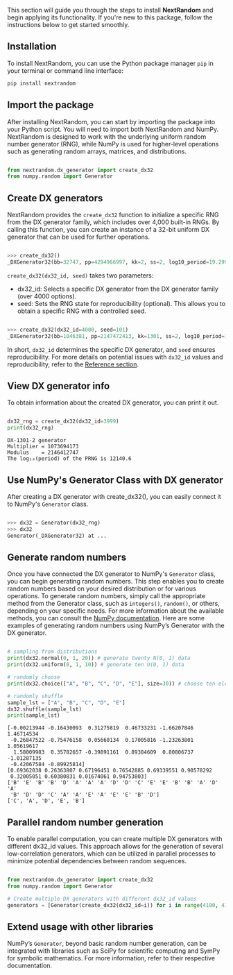 This section will guide you through the steps to install **NextRandom** and begin 
applying its functionality. If you're new to this package, follow the instructions 
below to get started smoothly.

## Installation

To install NextRandom, you can use the Python package manager `pip` 
in your terminal or command line interface:

```bash
pip install nextrandom

``` 

## Import the package

After installing NextRandom, you can start by importing the package into your 
Python script. You will need to import both NextRandom and NumPy. 
NextRandom is designed to work with the underlying uniform random number generator (RNG), 
while NumPy is used for higher-level operations such as generating random arrays, 
matrices, and distributions.

```python

from nextrandom.dx_generator import create_dx32
from numpy.random import Generator

``` 

## Create DX generators

NextRandom provides the `create_dx32` function to initialize a specific RNG 
from the DX generator family, which includes over 4,000 built-in RNGs. 
By calling this function, you can create an instance of a 32-bit uniform 
DX generator that can be used for further operations.

```python

>>> create_dx32()
_DXGenerator32(bb=32747, pp=4294966997, kk=2, ss=2, log10_period=19.299999237060547)

``` 

`create_dx32(dx32_id, seed)` takes two parameters:

- dx32_id: Selects a specific DX generator from the DX generator family (over 4000 options).
- seed: Sets the RNG state for reproducibility (optional).
This allows you to obtain a specific RNG with a controlled seed.


```python

>>> create_dx32(dx32_id=4000, seed=101)
_DXGenerator32(bb=1046381, pp=2147472413, kk=1301, ss=2, log10_period=12140.7998046875)

``` 

In short, `dx32_id` determines the specific DX generator, 
and `seed` ensures reproducibility.
For more details on potential issues with `dx32_id` values and reproducibility,
refer to the [Reference section](dx_generator.md).


## View DX generator info 

To obtain information about the created DX generator, you can print it out.

```python

dx32_rng = create_dx32(dx32_id=3999)
print(dx32_rng)

``` 

    DX-1301-2 generator
    Multiplier = 1073694173
    Modulus    = 2146412747
    The log₁₀(period) of the PRNG is 12140.6

## Use NumPy's Generator Class with DX generator

After creating a DX generator with create_dx32(), you can easily connect it to 
NumPy's `Generator` class.

```python

>>> dx32 = Generator(dx32_rng)
>>> dx32
Generator(_DXGenerator32) at ...

``` 

## Generate random numbers

Once you have connected the DX generator to NumPy's `Generator` class, 
you can begin generating random numbers. This step enables you to create 
random numbers based on your desired distribution or for various operations. 
To generate random numbers, simply call the appropriate method from 
the Generator class, such as `integers()`, `random()`, or others, 
depending on your specific needs. 
For more information about the available methods, you can consult the 
[NumPy documentation](https://numpy.org/doc/stable/reference/random/generator.html).
Here are some examples of generating random numbers using NumPy’s 
Generator with the DX generator.


```python

# sampling from distributions
print(dx32.normal(0, 1, 20)) # generate twenty N(0, 1) data
print(dx32.uniform(0, 1, 10)) # generate ten U(0, 1) data

# randomly choose
print(dx32.choice(["A", "B", "C", "D", "E"], size=30)) # choose ten elements with replacement

# randomly shuffle
sample_lst = ["A", "B", "C", "D", "E"]
dx32.shuffle(sample_lst)
print(sample_lst)

``` 

    [-0.00213944 -0.16430093  0.31275819  0.46733231 -1.66207846  1.46714534
     -0.26847522 -0.75476158  0.05660134  0.17005816 -1.23263801  1.05619617
      1.58009983  0.35782657 -0.39891161  0.89384609  0.80806737 -1.01287135
     -0.42067584 -0.89925814]
    [0.69362038 0.26363807 0.67196451 0.76542885 0.69339551 0.90578292
     0.32005051 0.60380831 0.01674061 0.94753803]
    ['B' 'E' 'B' 'B' 'D' 'A' 'A' 'A' 'D' 'D' 'C' 'E' 'E' 'B' 'B' 'A' 'D' 'A'
     'B' 'D' 'D' 'C' 'A' 'A' 'E' 'A' 'E' 'E' 'B' 'D']
    ['C', 'A', 'D', 'E', 'B']


## Parallel random number generation

To enable parallel computation, you can create multiple DX generators with 
different dx32_id values. This approach allows for the generation of several 
low-correlation generators, which can be utilized in parallel processes to 
minimize potential dependencies between random sequences.

```python

from nextrandom.dx_generator import create_dx32
from numpy.random import Generator

# Create multiple DX generators with different dx32_id values
generators = [Generator(create_dx32(dx32_id=i)) for i in range(4100, 4108)]

``` 


## Extend usage with other libraries

NumPy’s `Generator`, beyond basic random number generation, can be integrated 
with libraries such as SciPy for scientific computing and SymPy for symbolic 
mathematics. For more information, refer to their respective documentation.
